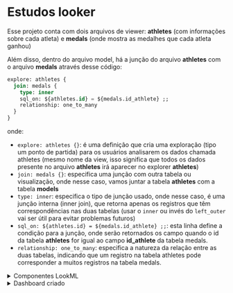 # Estudos looker
Esse projeto conta com dois arquivos de viewer: **athletes** (com informações sobre cada atleta) e **medals** (onde mostra as medalhes que cada atleta ganhou)

Além disso, dentro do arquivo model, há a junção do arquivo **athletes** com o arquivo **medals** através desse código:
```sql
explore: athletes {
  join: medals {
    type: inner
    sql_on: ${athletes.id} = ${medals.id_athlete} ;;
    relationship: one_to_many
  }
}
```
onde:
- `explore: athletes {}`: é uma definição que cria uma exploração (tipo um ponto de partida) para os usuários analisarem os dados chamada athletes (mesmo nome da view, isso significa que todos os dados presente no arquivo **athletes** irá aparecer no explorer **athletes**)
- `join: medals {}`: especifica uma junção com outra tabela ou visualização, onde nesse caso, vamos juntar a tabela **athletes** com a tabela **models**
- `type: inner`: especifica o tipo de junção usado, onde nesse caso, é uma junção interna (inner join), que retorna apenas os registros que têm correspondências nas duas tabelas (usar o `inner` ou invés do `left_outer` vai ser útil para evitar problemas futuros)
- `sql_on: ${athletes.id} = ${medals.id_athlete} ;;`: esta linha define a condição para a junção, onde serão retornados os campo quando o id da tabela **athletes** for igual ao campo **id_athlete** da tabela medals.
- `relationship: one_to_many`: especifica a natureza da relação entre as duas tabelas, indicando que um registro na tabela athletes pode corresponder a muitos registros na tabela medals.

<details>
  <summary>Componentes LookML</summary>

<details>
  <summary>Mudanças simples</summary>

### Configuração no arquivo medals.view
1. Dentro do arquivo **medals.view**, foi criado um componente `set` para realizar um drill_fields dentro da medida count, como no código abaixo:
    ```sql
    measure: count {
        type: count
        drill_fields: [show_details*]
    }
    set: show_details {
        fields: [
        athlete_name,
        country,
        medal_type,
        discipline,
        athletes.height,
        athletes.age
        ]
    }
    ```
    a. Isso permite especifica um conjunto de campos para detalhamento. Quando um usuário clicar para detalhar a medida count na interface do Looker, ele verá os campos definidos no conjunto show_details.

2. Dentro do arquivo **medals.view**, foi criando dois componentes: uma dimensão escondida do tipo `yesno` que retorna como verdadeiro (Yes) quandos os países forem igual ao "United States of America"; e uma medida do tipo `count` que conta as medalhas ganhas por atletas dos Estados Unidos aplicando um filtro para considerar apenas registros onde o país é "United States of America". E por fim permite detalhamento para ver mais informações sobre os atletas e suas medalhas.
    ```sql
    dimension: medal_usa_yesno{
        type: yesno
        hidden: yes
        sql: ${country} = "United States of America" ;;
    }

    measure: total_usa_medal {
        type: count
        label: "United States medals"
        --sql: ${medal_type} ;; o tipo `count` nao usa `sql`
        filters: [medal_usa_yesno: "Yes"]
        drill_fields: [athlete_name,country,medal_type,discipline]
    }
    ```
3. Dentro do arquivo **medals.view**, há a medida `count` para contar a quantidade de medalhas adquiridas, porém, houve atleta que ganhou mais de uma medalha. Para conseguirmos definir a quantidade de atletas que venceram e ganharam medalhas, vamos escrever o seguinte bloco de código:
    ```sql
    measure: count_winners {
        type: count_distinct
        sql: ${id_athlete} ;;
    }
    ```
4. [DELETADO]Dentro do arquivo **medals**, tinha sido criado uma medida que mostra a diferença entre o total de atletas e o total de atletas que ganharam medalhas. Pórem, como o tipo de junção no arquivo **model** está definido como `inner`, criar essa medida dentro do arquivo medels não irá funcionar como o esperado, pois o valor retornado será 0, tendo em vista que a quantidade de atletas totais será igual a quantidade de atletas que ganharam as medalhas, para esse bloco de código funcionar, é necessário definir o tipo da junção como `left_outer`. Porém, como essa medida não é tão relevante, foi deletada e o tipo de junção no arquivo **model** continua como `inner` entre os arquivos **athletes.view** e **medals.view**
    ```sql
    measure: athletes_that_win {
        type: number
        sql:COUNT(DISTINCT athletes.id) - COUNT(DISTINCT id_athlete );;
    }
    ```
5. Dentro do arquivo **medals**, foi criado um componente que conta a quantidade de medalhas que cada país ganhou, e foi implantado em uma medida diferente para que o drill_fields fosse diferente. Nesse caso, vamos poder detalhar a quantidade ganha de cada tipo de medalha por país
    ```sql
    measure: count_country_frequency {
        type: number
        sql: COUNT(${country}) ;;
        drill_fields: [medal_type, count]
    }
    ```

### Configuração no arquivo athletes.view

1. Dentro do arquivo **athletes.view**, foi criado um `set` semelhante ao criado no arquivo **medals**, só que nesse caso, irá realizar um drill_fields em todos os atletas, e não somente ao atletas que ganharam uma medalha.
    ```sql
    measure: count {
        type: count
        drill_fields: [show_details*]
    }

    set: show_details {
        fields: [
        name,
        country,
        medals.medal_type,
        discipline,
        athletes.height,
        athletes.age
        ]
    }
    ```

2. Dentro do arquivo **athletes.view**, foi criado uma dimensão do tipo `tier` que serve para categorizar algo. Nesse caso, foi usado para categorizar as idades de todos os participantes
    ```sql
    dimension: age_tier {
        type: tier
        tiers: [18, 25, 35, 45, 55, 65] --Define os limites dos intervalos (tiers)
        style: integer
        sql: ${age} ;;
    }
    ```

3. Dentro do arquivo **athletes.view**, foi criado uma dimensão do tipo number, que retorna a idade dos participantes (no código, é usado a data atual para fazer a diferença de idade, e não a data de quando os jogos foram realizados - 2021). Apesar de já ter uma coluna no banco de dados que mostra a idade dos jogadores, esse componente foi utilizado para praticar o trecho `DATE_DIFF(CURRENT_DATE, ${birth_date}, YEAR)`
    ```sql
    dimension: age_diff {
        type: number
        sql: DATE_DIFF(CURRENT_DATE, ${birth_date},YEAR) ;;
    }
    ```

4. Dentro do arquivo **athletes.view**, foi criado uma medida para calcular a media de idade dos atletas
    ```sql
    measure: avg_age {
        type: average
        sql: ${age} ;;
        value_format: "##.##"
    }
    ```

</details>

<details>
  <summary>Tabelas derivadas</summary>

As tabelas derivadas permitem criar novas tabelas que não existem fisicamente no banco de dados, mas são tratadas como tabelas normais dentro do Looker. Essas são úteis para realizar cálculos e análises complexas a partir de dados já existentes.

Neste contexto específico, as tabelas derivadas foram utilizadas para realizar os seguintes cálculos estatísticos:
- **Coeficiente de Correlação:** Calcula a relação linear entre as idades dos jogadores e a quantidade de medalhas conquistadas.
- **Desvio Padrão:** Mede a dispersão das idades dos jogadores em relação à média.
- **Covariância:** Avalia a tendência de mudança conjunta entre as idades dos jogadores e a quantidade de medalhas conquistadas.

Esta tabela derivada foi criada no SQL Runner utilizando a seguinte sintaxe SQL:
```sql
SELECT
  athletes.id,
  athletes.age,
  COUNT(medals.medal_type) AS medal_count
FROM `lookerstudylab.olympic_looker_dataset.athletes` AS athletes
INNER JOIN `lookerstudylab.olympic_looker_dataset.medals` AS medals
ON athletes.id = medals.id_athlete
GROUP BY athletes.id, athletes.age ;;
```

Após a criação inicial, foram feitas modificações no arquivo LookML conforme descrito abaixo:
- A medida **count** foi removida.
- A dimensão **id** foi configurada com os parâmetros `hidden: yes`, para não ser exibida no Explorer, e `primary_key: yes`, estabelecendo-a como a chave primária utilizada para junção no modelo.
- As dimensões **age** e **medal_count** também foram configuradas com `hidden: yes`, para não aparecerem no Explorer.
- Foram criadas as seguintes medidas: **standard_deviation**, **correlation_age_medal** e **covariance**.

```sql
view: calculations_age_medals {
  derived_table: {
    sql: SELECT
        athletes.id,
        athletes.age,
        COUNT(medals.medal_type) AS medal_count
      FROM `lookerstudylab.olympic_looker_dataset.athletes` AS athletes
      INNER JOIN `lookerstudylab.olympic_looker_dataset.medals` AS medals
      ON athletes.id = medals.id_athlete
      GROUP BY athletes.id, athletes.age ;;
  }

  dimension: id {
    hidden: yes
    primary_key: yes
    type: number
    sql: ${TABLE}.id ;;
  }

  dimension: age {
    hidden: yes
    type: number
    sql: ${TABLE}.age ;;
  }

  dimension: medal_count {
    hidden: yes
    type: number
    sql: ${TABLE}.medal_count ;;
  }

  measure: standard_deviation {
    type: number
    sql: STDDEV_SAMP(${age}) ;;
    value_format: "#.##"
  }

  measure: correlation_age_medal {
    type: number
    sql: CORR(${medal_count}, ${age}) ;;
    value_format: "#.##"
  }

  measure: covariance {
    type: number
    sql: COVAR_SAMP(${medal_count}, ${age}) ;;
    value_format: "#.##"
  }
}

```

Nesse caso, os valores serão:
- **Coeficiente de Correlação:** -0.12 (Indica que à medida que a idade dos atletas aumenta, há uma tendência ligeira de que a quantidade de medalhas ganhas diminua. A relação é muito fraca e negativa)
- **Desvio Padrão:** 5.18 (Suponha que a média das idades dos atletas seja, por exemplo, 25 anos. Com um desvio padrão de 5.18, a maioria das idades dos atletas estará entre 25 - 5.18 (19.82) e 25 + 5.18 (30.18) anos. Isso indica uma variabilidade moderada na idade dos atletas.)
- **Covariância:** -0.41 (Indica que à medida que a idade dos atletas aumenta, a quantidade de medalhas tende a diminuir. A relação é negativa, mas a magnitude da covariância depende das unidades das variáveis)

### Persistindo os dados
As tabelas derivadas persistentes - PDTs - são gravadas e armazenadas no banco de dados conectado. As etapas para persistir uma tabela derivada são as mesmas, seja uma tabela derivada de SQL ou uma tabela derivada nativa

Primeiro, para persistir as tabelas, a opção de conexão com o banco de dados para persistir as tabelas derivadas precisa estar habilitada e configurada corretamente

Segundo, vamos utilizar uma dessas opções para persistir a tabela:
- `datagroup_trigger`: utiliza grupos de dados ou políticas de cache configurado no modelo para persistir os dados de tabelas derivadas
- `sql_trigger_value`: Uma uma instrução SELECT pré-escrita que retorna um valor, como o calor máximo de uma coluna de ID de usuário.
- `persist_for`: é usado para definir por quanto tempo a tabela derivada precisa ser armazenada após a execução da consulta antes de ser marcada como expirada
```
Nesse caso, usamos o persist_for com o valor de '24 hours'
```

</details>

<details>
  <summary>Extends</summary>

Os Extends permitem modularizar (dividir em partes pequenas chamadas de módulos, cada qual com uma função específica) o código criando cópias de objetos LookML que podem ser integrados a outros objetos LookML e modificados independentemente do objeto LookML original

### Extends na view
- Primeiro, vamos criar um arquivo view chamado **details_olympic.view**
- Dentro desse arquivo view, valor colocar o parâmetro `extension: required`, que significa que esta visualização não pode ser unida a outras visualizações e, portanto, não estará visível para os usuários.
- Vamos copiar as dimensões **country** e **discipline** para esse arquivo
```sql
view: details_olympic {
  extension: required

  dimension: country {
    type: string
    map_layer_name: countries
    sql: ${TABLE}.country ;;
  }

  dimension: discipline {
    type: string
    sql: ${TABLE}.discipline ;;
  }
}
```
Agora, para usarmos o extends, vamos aplicar a seguinte configuração nos arquivos **medals.view** e **athletes.view**
- Primeiro, vamos adcionar o parâmetro `include: details_olympic.view` no início do código
- Depois, vamos extender a view do arquivo **details_olympic.view** com o parâmetro `include: details_olympic.view`.
- Por fim, vamos deletar as dimensões **country** e **discipline** dos arquivos **medals.view** e **athletes.view**
- O código vai ficar mais ou menos assim:
```sql
include: details_olympic.view
view: medals {
  extends: [details_olympic]
  sql_table_name: `olympic_looker_dataset.medals` ;;
  ...
}
```

### Extends com Explorer
Para evitar reescrever as mesmas junções repetidamente, você pode fazer um Explore “base” que já os une e então estendê-lo para criar Explores adicionais que precisam juntar-se em mais visualizações.

Criei um outro explore com um nome qualquer, onde a view_name será a view **Athletes.view** e extendi as **joins** do explorer **athletes**. Nesse caso, o Explorer **athletes_extends** será igual ao Explorer **Athletes**
```sql
explore: athletes_extends {
  view_name: athletes
  extends: [athletes]
}
```

</details>

<details>
  <summary>Filtros no explore</summary>

Caso eu aplique algum filtro no explore, todos os looks criados nesse explorer configurado dentro do dash serão alterados. Então, será utilizado o novo explorer que foi extendido da explorer base (athletes)
- `sql_always_where e sql_always_having`: permitem adcionar filtros a um explore que nao podem ser modificados nem visualizados por usuários corporativos
- `always_filter`: Adciona um filtro ao explorer que pode ser acessado e ter seu valor alterado pelos usuários corporativos, porém os filtros não podem ser removidos
- `conditionally_filter`: Adciona um filtro ao frontend do explore que é acessível aos usuários corporativos. Nesse caso, os usuários podem remover os filtros se colocarem um filtro que foi especificado dentro do parâmetro `unless` no LookML
```sql
explore: athletes_extends {
  view_name: athletes
  sql_always_where: ${athletes.age} >= 18 AND ${athletes.age} <= 60 ;;
  always_filter: {
    filters: [athletes.gender: "Male"]
  }
  conditionally_filter: {
    filters: [medals.country: "United States of America"]
    unless: [medals.discipline, medals.medal_type]
  }
  extends: [athletes]
}
```


</details>


</details>

<details>
  <summary>Dashboard criado</summary>

### Primeiro Look
O primeiro look criado é um look que mostra a diferença do total de medalhas ganhas entre homens e mulheres com base no tipo da medalha. Esse look foi criado da seguinte forma:
- Primeiro, selecionei a dimensão **Medal Type** na viwer **Medals**
- Depois, selecionei a dimensão **Gender** como um _pivot_ na viwer **Athletes**
- Por fim, selecionei a medida **Count** da viwer **Medals**

### Segundo Look
O segundo look criado é um look que mostra a quantidade de atletas totais que competiram com base no intervalo de idade deles. Foi utilizado um gráfico de área nesse look. Esse look foi criado da seguinte forma
- Primeiro, selecionei a dimensão **Age tier** na viwer **Athletes**
- Por fim, selecionei a medida **Count** da viwer **Athletes**

### Terceiro Look
O terceiro look criado é um gráfico que exibe a quantidade de medalhas ganhas por cada atleta. Este gráfico de linha mostra a diferença de idade entre os atletas e os tipos de medalhas que eles ganharam. Esse look foi criado da seguinte forma:
- Primeiro, selecionei a dimensão **Age** na viwer **Athletes**
- Depois, selecionei a dimensão **Medal Type** como um _pivot_ na viwer **Medals**
- Por fim, selecionei a medida **Count** da viwer **Medals**

### Quarto Look
O quarto look criado é um gráfico de valor único que mostra a quantidade de medalhas conquistadas na olimpíada. Esse gráfico foi feito para mostrar que, se o tipo de junção no arquivo **model** estivesse como `left_outer`, agora, quando eu clicasse no valor do gráfico para o detalhamento através do `drill_fields`, haveria dados nulos. Porém, com o tipo de junção `inner`, não há dados nulos

### Quinto Look
O quinto look é do tipo google Maps, e mostra a quantidade de medalhas que cada país ganhou, separados pelos tipos de medalha. Esse look foi criado da seguinte forma:
- Primeiro, selecionei a dimensão **Country** na viwer **Medals**
- Por fim, selecionei a medida **Count Country Frequency** na viwer **Medals**

### Sexto Look
O sexto look é do tipo Pizza (pie), e mostra a porcentagem de cada tipo de medalha conquistada.
- Depois, selecionei a dimensão **Medal Type** na viwer **Medals**
- Por fim, selecionei a medida **Count** da viwer **Medals**

[OBERSEVAÇÃO]: Eu poderia ter criado esse look como uma tabela dentro do drill_fields do Quarto Look (visualização única), porém foi feito dessa forma para poder testar o gráfico de pizza

### Setimo Look
O setimo look foi criado usando duas medidas: o desvio padrão das idades e a média das idades. O intuito dessa tabela é demostrar a variabilidade relativa da idade dos atletas em relação à média. Esse look foi criado da seguinte forma:
- Primeiro, selecionei a medida **Standard Deviation** na view **Calculations Age Medals**
- Depois, selecionei a medida **Avg Age** na view **Athletes**
- Depois, de clicar em Run, selecionei o Look "Single Value"
- Por fim, cliquei em "Edit -> Comparison -> Show -> Calculate Progress (With Porcentage)"

</details>
